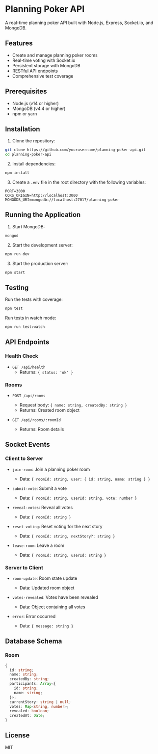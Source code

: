# Planning Poker API

A real-time planning poker API built with Node.js, Express, Socket.io, and MongoDB.

## Features

- Create and manage planning poker rooms
- Real-time voting with Socket.io
- Persistent storage with MongoDB
- RESTful API endpoints
- Comprehensive test coverage

## Prerequisites

- Node.js (v14 or higher)
- MongoDB (v4.4 or higher)
- npm or yarn

## Installation

1. Clone the repository:
```bash
git clone https://github.com/yourusername/planning-poker-api.git
cd planning-poker-api
```

2. Install dependencies:
```bash
npm install
```

3. Create a `.env` file in the root directory with the following variables:
```env
PORT=3000
CORS_ORIGIN=http://localhost:3000
MONGODB_URI=mongodb://localhost:27017/planning-poker
```

## Running the Application

1. Start MongoDB:
```bash
mongod
```

2. Start the development server:
```bash
npm run dev
```

3. Start the production server:
```bash
npm start
```

## Testing

Run the tests with coverage:
```bash
npm test
```

Run tests in watch mode:
```bash
npm run test:watch
```

## API Endpoints

### Health Check
- `GET /api/health`
  - Returns: `{ status: 'ok' }`

### Rooms
- `POST /api/rooms`
  - Request body: `{ name: string, createdBy: string }`
  - Returns: Created room object

- `GET /api/rooms/:roomId`
  - Returns: Room details

## Socket Events

### Client to Server
- `join-room`: Join a planning poker room
  - Data: `{ roomId: string, user: { id: string, name: string } }`

- `submit-vote`: Submit a vote
  - Data: `{ roomId: string, userId: string, vote: number }`

- `reveal-votes`: Reveal all votes
  - Data: `{ roomId: string }`

- `reset-voting`: Reset voting for the next story
  - Data: `{ roomId: string, nextStory?: string }`

- `leave-room`: Leave a room
  - Data: `{ roomId: string, userId: string }`

### Server to Client
- `room-update`: Room state update
  - Data: Updated room object

- `votes-revealed`: Votes have been revealed
  - Data: Object containing all votes

- `error`: Error occurred
  - Data: `{ message: string }`

## Database Schema

### Room
```typescript
{
  id: string;
  name: string;
  createdBy: string;
  participants: Array<{
    id: string;
    name: string;
  }>;
  currentStory: string | null;
  votes: Map<string, number>;
  revealed: boolean;
  createdAt: Date;
}
```

## License

MIT 
